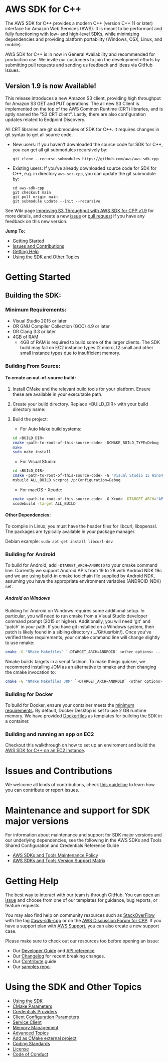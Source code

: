 # AWS SDK for C++
The AWS SDK for C++ provides a modern C++ (version C++ 11 or later) interface for Amazon Web Services (AWS). It is meant to be performant and fully functioning with low- and high-level SDKs, while minimizing dependencies and providing platform portability (Windows, OSX, Linux, and mobile).

AWS SDK for C++ is in now in General Availability and recommended for production use. We invite our customers to join
the development efforts by submitting pull requests and sending us feedback and ideas via GitHub Issues.

## Version 1.9 is now Available!

This release introduces a new Amazon S3 client, providing high throughput for Amazon S3 GET and PUT operations. The all new S3 Client is implemented on the top of the AWS Common Runtime (CRT) libraries, and is aptly named the "S3 CRT client". Lastly, there are also configuration updates related to Endpoint Discovery.

All CRT libraries are git submodules of SDK for C++. It requires changes in git syntax to get all source code.
* New users: If you haven't downloaded the source code for SDK for C++, you can get all git submodules recursively by:
   ```
   git clone --recurse-submodules https://github.com/aws/aws-sdk-cpp
   ```
* Existing users: If you’ve already downloaded source code for SDK for C++, e.g. in directory `aws-sdk-cpp`, you can update the git submodule by:
   ```
   cd aws-sdk-cpp
   git checkout main
   git pull origin main
   git submodule update --init --recursive
   ```

See Wiki page [Improving S3 Throughput with AWS SDK for CPP v1.9](https://github.com/aws/aws-sdk-cpp/wiki/Improving-S3-Throughput-with-AWS-SDK-for-CPP-v1.9) for more details, and create a new [issue](https://github.com/aws/aws-sdk-cpp/issues/new/choose) or [pull request](https://github.com/aws/aws-sdk-cpp/compare) if you have any feedback on this new version.

__Jump To:__
* [Getting Started](#Getting-Started)
* [Issues and Contributions](#issues-and-contributions)
* [Getting Help](#Getting-Help)
* [Using the SDK and Other Topics](#Using-the-SDK-and-Other-Topics)

# Getting Started

## Building the SDK:

### Minimum Requirements:
* Visual Studio 2015 or later
* OR GNU Compiler Collection (GCC) 4.9 or later
* OR Clang 3.3 or later
* 4GB of RAM
  * 4GB of RAM is required to build some of the larger clients. The SDK build may fail on EC2 instance types t2.micro, t2.small and other small instance types due to insufficient memory.

### Building From Source:

#### To create an **out-of-source build**:
1. Install CMake and the relevant build tools for your platform. Ensure these are available in your executable path.
2. Create your build directory. Replace <BUILD_DIR> with your build directory name:

3. Build the project:

   * For Auto Make build systems:
   ```sh
   cd <BUILD_DIR>
   cmake <path-to-root-of-this-source-code> -DCMAKE_BUILD_TYPE=Debug
   make
   sudo make install
   ```

   * For Visual Studio:
   ```sh
   cd <BUILD_DIR>
   cmake <path-to-root-of-this-source-code> -G "Visual Studio 15 Win64" -DCMAKE_BUILD_TYPE=Debug
   msbuild ALL_BUILD.vcxproj /p:Configuration=Debug
   ```

   * For macOS - Xcode:
   ```sh
   cmake <path-to-root-of-this-source-code> -G Xcode -DTARGET_ARCH="APPLE" -DCMAKE_BUILD_TYPE=Debug
   xcodebuild -target ALL_BUILD
   ```
#### Other Dependencies:
To compile in Linux, you must have the header files for libcurl, libopenssl. The packages are typically available in your package manager.

Debian example:
   `sudo apt-get install libcurl-dev`

### Building for Android
To build for Android, add `-DTARGET_ARCH=ANDROID` to your cmake command line. Currently we support Android APIs from 19 to 28 with Android NDK 19c and we are using build-in cmake toolchain file supplied by Android NDK, assuming you have the appropriate environment variables (ANDROID_NDK) set.

##### Android on Windows
Building for Android on Windows requires some additional setup.  In particular, you will need to run cmake from a Visual Studio developer command prompt (2015 or higher). Additionally, you will need 'git' and 'patch' in your path.  If you have git installed on a Windows system, then patch is likely found in a sibling directory (.../Git/usr/bin/). Once you've verified these requirements, your cmake command line will change slightly to use nmake:

   ```sh
   cmake -G "NMake Makefiles" `-DTARGET_ARCH=ANDROID` <other options> ..
   ```

Nmake builds targets in a serial fashion.  To make things quicker, we recommend installing JOM as an alternative to nmake and then changing the cmake invocation to:

   ```sh
   cmake -G "NMake Makefiles JOM" `-DTARGET_ARCH=ANDROID` <other options> ..
   ```

### Building for Docker

To build for Docker, ensure your container meets the [minimum requirements](#minimum-requirements). By default, Docker Desktop is set to use 2 GB runtime memory. We have provided [Dockerfiles](https://github.com/aws/aws-sdk-cpp/tree/master/CI/docker-file) as templates for building the SDK in a container.


### Building and running an app on EC2
Checkout this walkthrough on how to set up an enviroment and build the [AWS SDK for C++ on an EC2 instance](https://github.com/aws/aws-sdk-cpp/wiki/Building-the-SDK-from-source-on-EC2).

# Issues and Contributions
We welcome all kinds of contributions, check [this guideline](./CONTRIBUTING.md) to learn how you can contribute or report issues.

# Maintenance and support for SDK major versions

For information about maintenance and support for SDK major versions and our underlying dependencies, see the following in the AWS SDKs and Tools Shared Configuration and Credentials Reference Guide

* [AWS SDKs and Tools Maintenance Policy](https://docs.aws.amazon.com/credref/latest/refdocs/maint-policy.html)
* [AWS SDKs and Tools Version Support Matrix](https://docs.aws.amazon.com/credref/latest/refdocs/version-support-matrix.html)


# Getting Help

The best way to interact with our team is through GitHub. You can [open an issue](https://github.com/aws/aws-sdk-cpp/issues/new/choose) and choose from one of our templates for guidance, bug reports, or feature requests.

You may also find help on community resources such as [StackOverFlow](https://stackoverflow.com/) with the tag [#aws-sdk-cpp](https://stackoverflow.com/questions/tagged/aws-cli) or on the [AWS Discussion Forum for CPP](https://forums.aws.amazon.com/forum.jspa?forumID=245). If you have a support plan with [AWS Support](https://aws.amazon.com/premiumsupport/), you can also create a new support case.

Please make sure to check out our resources too before opening an issue:
* Our [Developer Guide](https://docs.aws.amazon.com/sdk-for-cpp/v1/developer-guide/welcome.html) and [API reference](http://sdk.amazonaws.com/cpp/api/LATEST/index.html)
* Our [Changelog](./CHANGELOG.md) for recent breaking changes.
* Our [Contribute](./CONTRIBUTING.md) guide.
* Our [samples repo](https://github.com/awsdocs/aws-doc-sdk-examples/tree/master/cpp).


# Using the SDK and Other Topics
* [Using the SDK](./Docs/SDK_usage_guide.md)
* [CMake Parameters](./Docs/CMake_Parameters.md)
* [Credentials Providers](./Docs/Credentials_Providers.md)
* [Client Configuration Parameters](./Docs/ClientConfiguration_Parameters.md)
* [Service Client](./Docs/Service_Client.md)
* [Memory Management](./Docs/Memory_Management.md)
* [Advanced Topics](./Docs/Advanced_topics.md)
* [Add as CMake external project](./Docs/CMake_External_Project.md)
* [Coding Standards](./Docs/CODING_STANDARDS.md)
* [License](./LICENSE)
* [Code of Conduct](./CODE_OF_CONDUCT.md)
